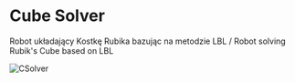 # Cube Solver
Robot układający Kostkę Rubika bazując na metodzie LBL / Robot solving Rubik's Cube based on LBL

![CSolver](https://user-images.githubusercontent.com/37414943/59107392-d074cc00-8938-11e9-8fa8-1c349424d220.jpg)

